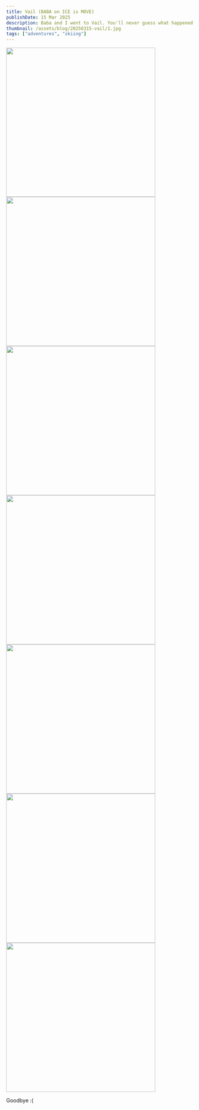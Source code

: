 ```yaml
---
title: Vail (BABA on ICE is MOVE)
publishDate: 15 Mar 2025
description: Baba and I went to Vail. You'll never guess what happened next!
thumbnail: /assets/blog/20250315-vail/1.jpg
tags: ["adventures", "skiing"]
---
```



<img src="/assets/blog/20250315-vail/0.jpg" width="400" />
<img src="/assets/blog/20250315-vail/1.jpg" width="400" />
<img src="/assets/blog/20250315-vail/2.jpg" width="400" />
<img src="/assets/blog/20250315-vail/3.jpg" width="400" />
<img src="/assets/blog/20250315-vail/4.jpg" width="400" />
<img src="/assets/blog/20250315-vail/5.jpg" width="400" />
<img src="/assets/blog/20250315-vail/6.jpg" width="400" />

Goodbye :(